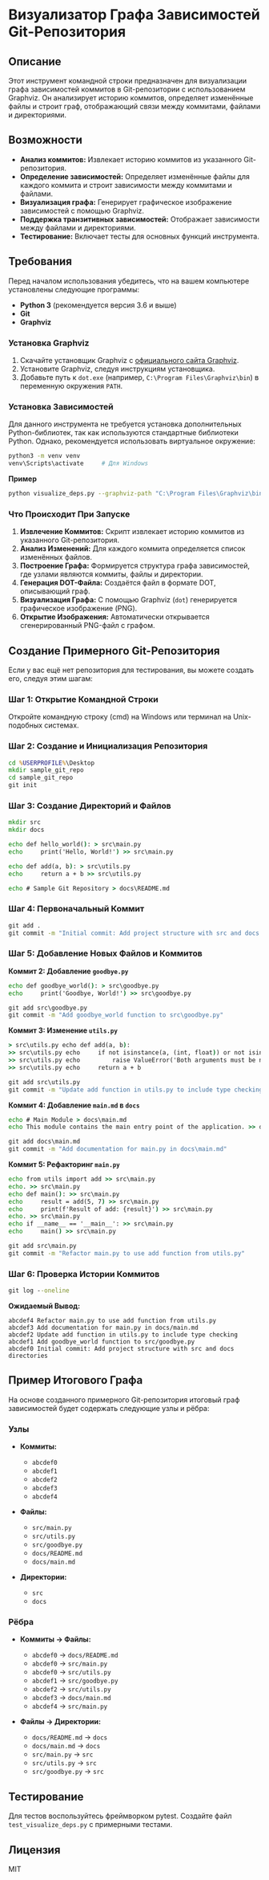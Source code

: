 
# Визуализатор Графа Зависимостей Git-Репозитория

## Описание

Этот инструмент командной строки предназначен для визуализации графа зависимостей коммитов в Git-репозитории с использованием Graphviz. Он анализирует историю коммитов, определяет изменённые файлы и строит граф, отображающий связи между коммитами, файлами и директориями.

## Возможности

- **Анализ коммитов:** Извлекает историю коммитов из указанного Git-репозитория.
- **Определение зависимостей:** Определяет изменённые файлы для каждого коммита и строит зависимости между коммитами и файлами.
- **Визуализация графа:** Генерирует графическое изображение зависимостей с помощью Graphviz.
- **Поддержка транзитивных зависимостей:** Отображает зависимости между файлами и директориями.
- **Тестирование:** Включает тесты для основных функций инструмента.

## Требования

Перед началом использования убедитесь, что на вашем компьютере установлены следующие программы:

- **Python 3** (рекомендуется версия 3.6 и выше)
- **Git**
- **Graphviz**


### Установка Graphviz

1. Скачайте установщик Graphviz с [официального сайта Graphviz](https://graphviz.org/download/).
2. Установите Graphviz, следуя инструкциям установщика.
3. Добавьте путь к `dot.exe` (например, `C:\Program Files\Graphviz\bin`) в переменную окружения `PATH`.



###  Установка Зависимостей

Для данного инструмента не требуется установка дополнительных Python-библиотек, так как используются стандартные библиотеки Python. Однако, рекомендуется использовать виртуальное окружение:

```bash
python3 -m venv venv
venv\Scripts\activate     # Для Windows
```

**Пример**

```bash
python visualize_deps.py --graphviz-path "C:\Program Files\Graphviz\bin\dot.exe" --repo-path "C:\Projects\sample_git_repo"
```

### Что Происходит При Запуске

1. **Извлечение Коммитов:** Скрипт извлекает историю коммитов из указанного Git-репозитория.
2. **Анализ Изменений:** Для каждого коммита определяется список изменённых файлов.
3. **Построение Графа:** Формируется структура графа зависимостей, где узлами являются коммиты, файлы и директории.
4. **Генерация DOT-Файла:** Создаётся файл в формате DOT, описывающий граф.
5. **Визуализация Графа:** С помощью Graphviz (`dot`) генерируется графическое изображение (PNG).
6. **Открытие Изображения:** Автоматически открывается сгенерированный PNG-файл с графом.

## Создание Примерного Git-Репозитория

Если у вас ещё нет репозитория для тестирования, вы можете создать его, следуя этим шагам:

### Шаг 1: Открытие Командной Строки

Откройте командную строку (cmd) на Windows или терминал на Unix-подобных системах.

### Шаг 2: Создание и Инициализация Репозитория

```cmd
cd %USERPROFILE%\Desktop
mkdir sample_git_repo
cd sample_git_repo
git init
```

### Шаг 3: Создание Директорий и Файлов

```cmd
mkdir src
mkdir docs

echo def hello_world(): > src\main.py
echo     print('Hello, World!') >> src\main.py

echo def add(a, b): > src\utils.py
echo     return a + b >> src\utils.py

echo # Sample Git Repository > docs\README.md
```

### Шаг 4: Первоначальный Коммит

```cmd
git add .
git commit -m "Initial commit: Add project structure with src and docs directories"
```

### Шаг 5: Добавление Новых Файлов и Коммитов

**Коммит 2: Добавление `goodbye.py`**

```cmd
echo def goodbye_world(): > src\goodbye.py
echo     print('Goodbye, World!') >> src\goodbye.py

git add src\goodbye.py
git commit -m "Add goodbye_world function to src\goodbye.py"
```

**Коммит 3: Изменение `utils.py`**

```cmd
> src\utils.py echo def add(a, b):
>> src\utils.py echo     if not isinstance(a, (int, float)) or not isinstance(b, (int, float)):
>> src\utils.py echo         raise ValueError('Both arguments must be numbers')
>> src\utils.py echo     return a + b

git add src\utils.py
git commit -m "Update add function in utils.py to include type checking"
```

**Коммит 4: Добавление `main.md` в `docs`**

```cmd
echo # Main Module > docs\main.md
echo This module contains the main entry point of the application. >> docs\main.md

git add docs\main.md
git commit -m "Add documentation for main.py in docs\main.md"
```

**Коммит 5: Рефакторинг `main.py`**

```cmd
echo from utils import add >> src\main.py
echo. >> src\main.py
echo def main(): >> src\main.py
echo     result = add(5, 7) >> src\main.py
echo     print(f'Result of add: {result}') >> src\main.py
echo. >> src\main.py
echo if __name__ == '__main__': >> src\main.py
echo     main() >> src\main.py

git add src\main.py
git commit -m "Refactor main.py to use add function from utils.py"
```

### Шаг 6: Проверка Истории Коммитов

```cmd
git log --oneline
```

**Ожидаемый Вывод:**

```
abcdef4 Refactor main.py to use add function from utils.py
abcdef3 Add documentation for main.py in docs/main.md
abcdef2 Update add function in utils.py to include type checking
abcdef1 Add goodbye_world function to src/goodbye.py
abcdef0 Initial commit: Add project structure with src and docs directories
```

## Пример Итогового Графа

На основе созданного примерного Git-репозитория итоговый граф зависимостей будет содержать следующие узлы и рёбра:

### Узлы

- **Коммиты:**
  - `abcdef0`
  - `abcdef1`
  - `abcdef2`
  - `abcdef3`
  - `abcdef4`

- **Файлы:**
  - `src/main.py`
  - `src/utils.py`
  - `src/goodbye.py`
  - `docs/README.md`
  - `docs/main.md`

- **Директории:**
  - `src`
  - `docs`

### Рёбра

- **Коммиты → Файлы:**
  - `abcdef0` → `docs/README.md`
  - `abcdef0` → `src/main.py`
  - `abcdef0` → `src/utils.py`
  - `abcdef1` → `src/goodbye.py`
  - `abcdef2` → `src/utils.py`
  - `abcdef3` → `docs/main.md`
  - `abcdef4` → `src/main.py`

- **Файлы → Директории:**
  - `docs/README.md` → `docs`
  - `docs/main.md` → `docs`
  - `src/main.py` → `src`
  - `src/utils.py` → `src`
  - `src/goodbye.py` → `src`

## Тестирование

Для тестов воспользуйтесь фреймворком pytest. Создайте файл `test_visualize_deps.py` с примерными тестами.

## Лицензия

MIT
